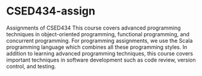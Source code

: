 # CSED434-assign
Assignments of CSED434
This course covers advanced programming techniques in object-oriented programming, functional programming, and concurrent programming. For programming assignments, we use the Scala programming language which combines all these programming styles. In addition to learning advanced programming techniques, this course covers important techniques in software development such as code review, version control, and testing.
